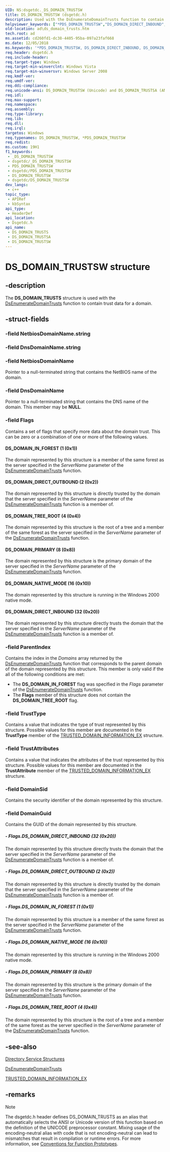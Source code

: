 ```yaml
---
UID: NS:dsgetdc._DS_DOMAIN_TRUSTSW
title: DS_DOMAIN_TRUSTSW (dsgetdc.h)
description: Used with the DsEnumerateDomainTrusts function to contain trust data for a domain. (Unicode)
helpviewer_keywords: ["*PDS_DOMAIN_TRUSTSW","DS_DOMAIN_DIRECT_INBOUND","DS_DOMAIN_DIRECT_OUTBOUND","DS_DOMAIN_IN_FOREST","DS_DOMAIN_NATIVE_MODE","DS_DOMAIN_PRIMARY","DS_DOMAIN_TREE_ROOT","DS_DOMAIN_TRUSTS","DS_DOMAIN_TRUSTS structure [Active Directory]","DS_DOMAIN_TRUSTSA","DS_DOMAIN_TRUSTSW","PDS_DOMAIN_TRUSTS","PDS_DOMAIN_TRUSTS structure pointer [Active Directory]","_glines_ds_domain_trusts","ad.ds__domain__trusts","ad.ds_domain_trusts","dsgetdc/DS_DOMAIN_TRUSTS","dsgetdc/DS_DOMAIN_TRUSTSA","dsgetdc/DS_DOMAIN_TRUSTSW","dsgetdc/PDS_DOMAIN_TRUSTS"]
old-location: ad\ds_domain_trusts.htm
tech.root: ad
ms.assetid: cd260fd1-dc38-4405-95ba-097a23faf668
ms.date: 12/05/2018
ms.keywords: '*PDS_DOMAIN_TRUSTSW, DS_DOMAIN_DIRECT_INBOUND, DS_DOMAIN_DIRECT_OUTBOUND, DS_DOMAIN_IN_FOREST, DS_DOMAIN_NATIVE_MODE, DS_DOMAIN_PRIMARY, DS_DOMAIN_TREE_ROOT, DS_DOMAIN_TRUSTS, DS_DOMAIN_TRUSTS structure [Active Directory], DS_DOMAIN_TRUSTSA, DS_DOMAIN_TRUSTSW, PDS_DOMAIN_TRUSTS, PDS_DOMAIN_TRUSTS structure pointer [Active Directory], _glines_ds_domain_trusts, ad.ds__domain__trusts, ad.ds_domain_trusts, dsgetdc/DS_DOMAIN_TRUSTS, dsgetdc/DS_DOMAIN_TRUSTSA, dsgetdc/DS_DOMAIN_TRUSTSW, dsgetdc/PDS_DOMAIN_TRUSTS'
req.header: dsgetdc.h
req.include-header: 
req.target-type: Windows
req.target-min-winverclnt: Windows Vista
req.target-min-winversvr: Windows Server 2008
req.kmdf-ver: 
req.umdf-ver: 
req.ddi-compliance: 
req.unicode-ansi: DS_DOMAIN_TRUSTSW (Unicode) and DS_DOMAIN_TRUSTSA (ANSI)
req.idl: 
req.max-support: 
req.namespace: 
req.assembly: 
req.type-library: 
req.lib: 
req.dll: 
req.irql: 
targetos: Windows
req.typenames: DS_DOMAIN_TRUSTSW, *PDS_DOMAIN_TRUSTSW
req.redist: 
ms.custom: 19H1
f1_keywords:
 - _DS_DOMAIN_TRUSTSW
 - dsgetdc/_DS_DOMAIN_TRUSTSW
 - PDS_DOMAIN_TRUSTSW
 - dsgetdc/PDS_DOMAIN_TRUSTSW
 - DS_DOMAIN_TRUSTSW
 - dsgetdc/DS_DOMAIN_TRUSTSW
dev_langs:
 - c++
topic_type:
 - APIRef
 - kbSyntax
api_type:
 - HeaderDef
api_location:
 - Dsgetdc.h
api_name:
 - DS_DOMAIN_TRUSTS
 - DS_DOMAIN_TRUSTSA
 - DS_DOMAIN_TRUSTSW
---
```


# DS_DOMAIN_TRUSTSW structure


## -description

The <b>DS_DOMAIN_TRUSTS</b> structure is used with the <a href="/windows/desktop/api/dsgetdc/nf-dsgetdc-dsenumeratedomaintrustsa">DsEnumerateDomainTrusts</a> function to contain  trust data for a domain.

## -struct-fields

### -field NetbiosDomainName.string

### -field DnsDomainName.string

### -field NetbiosDomainName

Pointer to a null-terminated string that contains the NetBIOS name of the domain.

### -field DnsDomainName

Pointer to a null-terminated string that contains the DNS name of the domain. This member may be <b>NULL</b>.

### -field Flags

Contains a set of flags that specify more data about the domain trust. This can be zero or a combination of one or more of the following values.



#### DS_DOMAIN_IN_FOREST (1 (0x1))

The domain represented by this structure is a member of the same forest as the server specified in the <i>ServerName</i> parameter of the <a href="/windows/desktop/api/dsgetdc/nf-dsgetdc-dsenumeratedomaintrustsa">DsEnumerateDomainTrusts</a> function.



#### DS_DOMAIN_DIRECT_OUTBOUND (2 (0x2))

The domain represented by this structure is directly trusted by the domain that the server specified in the <i>ServerName</i> parameter of the <a href="/windows/desktop/api/dsgetdc/nf-dsgetdc-dsenumeratedomaintrustsa">DsEnumerateDomainTrusts</a> function is a member of.



#### DS_DOMAIN_TREE_ROOT (4 (0x4))

The domain represented by this structure is the root of a tree and a member of the same forest as the server specified in the <i>ServerName</i> parameter of the <a href="/windows/desktop/api/dsgetdc/nf-dsgetdc-dsenumeratedomaintrustsa">DsEnumerateDomainTrusts</a> function.



#### DS_DOMAIN_PRIMARY (8 (0x8))

The domain represented by this structure is the primary domain of the server specified in the <i>ServerName</i> parameter of the <a href="/windows/desktop/api/dsgetdc/nf-dsgetdc-dsenumeratedomaintrustsa">DsEnumerateDomainTrusts</a> function.



#### DS_DOMAIN_NATIVE_MODE (16 (0x10))

The domain represented by this structure is running in the Windows 2000 native mode.



#### DS_DOMAIN_DIRECT_INBOUND (32 (0x20))

The domain represented by this structure directly trusts the domain that the server specified in the <i>ServerName</i> parameter of the <a href="/windows/desktop/api/dsgetdc/nf-dsgetdc-dsenumeratedomaintrustsa">DsEnumerateDomainTrusts</a> function is a member of.

### -field ParentIndex

Contains the index in the <i>Domains</i> array returned by the <a href="/windows/desktop/api/dsgetdc/nf-dsgetdc-dsenumeratedomaintrustsa">DsEnumerateDomainTrusts</a> function that corresponds to the parent domain of the domain represented by this structure. This member is only valid if the all of the following conditions are met:

<ul>
<li>The <b>DS_DOMAIN_IN_FOREST</b> flag was specified in the <i>Flags</i> parameter of the <a href="/windows/desktop/api/dsgetdc/nf-dsgetdc-dsenumeratedomaintrustsa">DsEnumerateDomainTrusts</a> function.</li>
<li>The <b>Flags</b> member of this structure does not contain the <b>DS_DOMAIN_TREE_ROOT</b> flag.</li>
</ul>

### -field TrustType

Contains a value that indicates the type of trust represented by this structure. Possible values for this member are documented in the <b>TrustType</b> member of the <a href="/windows/desktop/api/ntsecapi/ns-ntsecapi-trusted_domain_information_ex">TRUSTED_DOMAIN_INFORMATION_EX</a> structure.

### -field TrustAttributes

Contains a value that indicates the attributes of the trust represented by this structure. Possible values for this member are documented in the <b>TrustAttribute</b> member of the <a href="/windows/desktop/api/ntsecapi/ns-ntsecapi-trusted_domain_information_ex">TRUSTED_DOMAIN_INFORMATION_EX</a> structure.

### -field DomainSid

Contains the security identifier of the domain represented by this structure.

### -field DomainGuid

Contains the GUID of the domain represented by this structure.


##### - Flags.DS_DOMAIN_DIRECT_INBOUND (32 (0x20))

The domain represented by this structure directly trusts the domain that the server specified in the <i>ServerName</i> parameter of the <a href="/windows/desktop/api/dsgetdc/nf-dsgetdc-dsenumeratedomaintrustsa">DsEnumerateDomainTrusts</a> function is a member of.


##### - Flags.DS_DOMAIN_DIRECT_OUTBOUND (2 (0x2))

The domain represented by this structure is directly trusted by the domain that the server specified in the <i>ServerName</i> parameter of the <a href="/windows/desktop/api/dsgetdc/nf-dsgetdc-dsenumeratedomaintrustsa">DsEnumerateDomainTrusts</a> function is a member of.


##### - Flags.DS_DOMAIN_IN_FOREST (1 (0x1))

The domain represented by this structure is a member of the same forest as the server specified in the <i>ServerName</i> parameter of the <a href="/windows/desktop/api/dsgetdc/nf-dsgetdc-dsenumeratedomaintrustsa">DsEnumerateDomainTrusts</a> function.


##### - Flags.DS_DOMAIN_NATIVE_MODE (16 (0x10))

The domain represented by this structure is running in the Windows 2000 native mode.


##### - Flags.DS_DOMAIN_PRIMARY (8 (0x8))

The domain represented by this structure is the primary domain of the server specified in the <i>ServerName</i> parameter of the <a href="/windows/desktop/api/dsgetdc/nf-dsgetdc-dsenumeratedomaintrustsa">DsEnumerateDomainTrusts</a> function.


##### - Flags.DS_DOMAIN_TREE_ROOT (4 (0x4))

The domain represented by this structure is the root of a tree and a member of the same forest as the server specified in the <i>ServerName</i> parameter of the <a href="/windows/desktop/api/dsgetdc/nf-dsgetdc-dsenumeratedomaintrustsa">DsEnumerateDomainTrusts</a> function.

## -see-also

<a href="/windows/desktop/AD/directory-service-structures">Directory Service Structures</a>



<a href="/windows/desktop/api/dsgetdc/nf-dsgetdc-dsenumeratedomaintrustsa">DsEnumerateDomainTrusts</a>



<a href="/windows/desktop/api/ntsecapi/ns-ntsecapi-trusted_domain_information_ex">TRUSTED_DOMAIN_INFORMATION_EX</a>

## -remarks

> [!NOTE]
> The dsgetdc.h header defines DS_DOMAIN_TRUSTS as an alias that automatically selects the ANSI or Unicode version of this function based on the definition of the UNICODE preprocessor constant. Mixing usage of the encoding-neutral alias with code that is not encoding-neutral can lead to mismatches that result in compilation or runtime errors. For more information, see [Conventions for Function Prototypes](/windows/win32/intl/conventions-for-function-prototypes).
